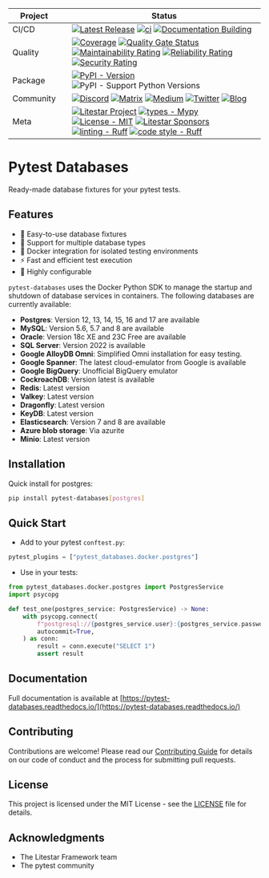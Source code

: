 <!-- markdownlint-disable no-inline-html -->
<!-- prettier-ignore-start -->
<div align="center">

| Project   |     | Status                                                                                                                                                                                                                                                                                                                                                                                                                                                                                                                                                                                                                                                                                                                                                                                                                                                                                                                                                                                                                                                                                                                    |
| --------- | :-- | ------------------------------------------------------------------------------------------------------------------------------------------------------------------------------------------------------------------------------------------------------------------------------------------------------------------------------------------------------------------------------------------------------------------------------------------------------------------------------------------------------------------------------------------------------------------------------------------------------------------------------------------------------------------------------------------------------------------------------------------------------------------------------------------------------------------------------------------------------------------------------------------------------------------------------------------------------------------------------------------------------------------------------------------------------------------------------------------------------------------------- |
| CI/CD     |     | [![Latest Release](https://github.com/litestar-org/pytest-databases/actions/workflows/release.yaml/badge.svg)](https://github.com/litestar-org/pytest-databases/actions/workflows/release.yaml) [![ci](https://github.com/litestar-org/pytest-databases/actions/workflows/ci.yaml/badge.svg)](https://github.com/litestar-org/pytest-databases/actions/workflows/ci.yaml) [![Documentation Building](https://github.com/litestar-org/pytest-databases/actions/workflows/docs.yaml/badge.svg?branch=main)](https://github.com/litestar-org/pytest-databases/actions/workflows/docs.yaml)                                                                                                                                                                                                                                                                                                                                                                                                                                                                                                                                   |
| Quality   |     | [![Coverage](https://codecov.io/github/litestar-org/pytest-databases/graph/badge.svg?token=vKez4Pycrc)](https://codecov.io/github/litestar-org/pytest-databases) [![Quality Gate Status](https://sonarcloud.io/api/project_badges/measure?project=litestar-org_pytest-databases&metric=alert_status)](https://sonarcloud.io/summary/new_code?id=litestar-org_pytest-databases) [![Maintainability Rating](https://sonarcloud.io/api/project_badges/measure?project=litestar-org_pytest-databases&metric=sqale_rating)](https://sonarcloud.io/summary/new_code?id=litestar-org_pytest-databases) [![Reliability Rating](https://sonarcloud.io/api/project_badges/measure?project=litestar-org_pytest-databases&metric=reliability_rating)](https://sonarcloud.io/summary/new_code?id=litestar-org_pytest-databases) [![Security Rating](https://sonarcloud.io/api/project_badges/measure?project=litestar-org_pytest-databases&metric=security_rating)](https://sonarcloud.io/summary/new_code?id=litestar-org_pytest-databases)                                                                                           |
| Package   |     | [![PyPI - Version](https://img.shields.io/pypi/v/pytest-databases?labelColor=202235&color=edb641&logo=python&logoColor=edb641)](https://badge.fury.io/py/pytest-databases) ![PyPI - Support Python Versions](https://img.shields.io/pypi/pyversions/pytest-databases?labelColor=202235&color=edb641&logo=python&logoColor=edb641)                                                                                                                                                                                                                                                                                                                                                                                                                                                                                                                                                                                                                                                                                                                                                                                         |
| Community |     | [![Discord](https://img.shields.io/discord/919193495116337154?labelColor=202235&color=edb641&label=chat%20on%20discord&logo=discord&logoColor=edb641)](https://discord.gg/litestar-919193495116337154) [![Matrix](https://img.shields.io/badge/chat%20on%20Matrix-bridged-202235?labelColor=202235&color=edb641&logo=matrix&logoColor=edb641)](https://matrix.to/#/#litestar:matrix.org) [![Medium](https://img.shields.io/badge/Medium-202235?labelColor=202235&color=edb641&logo=medium&logoColor=edb641)](https://blog.litestar.dev) [![Twitter](https://img.shields.io/twitter/follow/LitestarAPI?labelColor=202235&color=edb641&logo=twitter&logoColor=edb641&style=flat)](https://twitter.com/LitestarAPI) [![Blog](https://img.shields.io/badge/Blog-litestar.dev-202235?logo=blogger&labelColor=202235&color=edb641&logoColor=edb641)](https://blog.litestar.dev)                                                                                                                                                                                                                                                 |
| Meta      |     | [![Litestar Project](https://img.shields.io/badge/Litestar%20Org-%E2%AD%90%20Litestar-202235.svg?logo=python&labelColor=202235&color=edb641&logoColor=edb641)](https://github.com/litestar-org/pytest-databases) [![types - Mypy](https://img.shields.io/badge/types-Mypy-202235.svg?logo=python&labelColor=202235&color=edb641&logoColor=edb641)](https://github.com/python/mypy) [![License - MIT](https://img.shields.io/badge/license-MIT-202235.svg?logo=python&labelColor=202235&color=edb641&logoColor=edb641)](https://spdx.org/licenses/) [![Litestar Sponsors](https://img.shields.io/badge/Sponsor-%E2%9D%A4-%23edb641.svg?&logo=github&logoColor=edb641&labelColor=202235)](https://github.com/sponsors/litestar-org) [![linting - Ruff](https://img.shields.io/endpoint?url=https://raw.githubusercontent.com/charliermarsh/ruff/main/assets/badge/v2.json&labelColor=202235)](https://github.com/astral-sh/ruff) [![code style - Ruff](https://img.shields.io/endpoint?url=https://raw.githubusercontent.com/astral-sh/ruff/main/assets/badge/format.json&labelColor=202235)](https://github.com/psf/black) |

</div>

# Pytest Databases

Ready-made database fixtures for your pytest tests.

## Features

- 🚀 Easy-to-use database fixtures
- 🔄 Support for multiple database types
- 🐳 Docker integration for isolated testing environments
- ⚡ Fast and efficient test execution
- 🔧 Highly configurable

`pytest-databases` uses the Docker Python SDK to manage the startup and shutdown of database services in containers. The following databases are currently available:

- **Postgres**: Version 12, 13, 14, 15, 16 and 17 are available
- **MySQL**: Version 5.6, 5.7 and 8 are available
- **Oracle**: Version 18c XE and 23C Free are available
- **SQL Server**: Version 2022 is available
- **Google AlloyDB Omni**: Simplified Omni installation for easy testing.
- **Google Spanner**: The latest cloud-emulator from Google is available
- **Google BigQuery**: Unofficial BigQuery emulator
- **CockroachDB**: Version latest is available
- **Redis**: Latest version
- **Valkey**: Latest version
- **Dragonfly**: Latest version
- **KeyDB**: Latest version
- **Elasticsearch**: Version 7 and 8 are available
- **Azure blob storage**: Via azurite
- **Minio**: Latest version

## Installation

Quick install for postgres:

```bash
pip install pytest-databases[postgres]
```

## Quick Start

- Add to your pytest `conftest.py`:

```py
pytest_plugins = ["pytest_databases.docker.postgres"]
```

- Use in your tests:

```python
from pytest_databases.docker.postgres import PostgresService
import psycopg

def test_one(postgres_service: PostgresService) -> None:
    with psycopg.connect(
        f"postgresql://{postgres_service.user}:{postgres_service.password}@{postgres_service.host}:{postgres_service.port}/{postgres_service.database}",
        autocommit=True,
    ) as conn:
        result = conn.execute("SELECT 1")
        assert result
```

## Documentation

Full documentation is available at [https://pytest-databases.readthedocs.io/](https://pytest-databases.readthedocs.io/)

## Contributing

Contributions are welcome! Please read our [Contributing Guide](CONTRIBUTING.md) for details on our code of conduct and the process for submitting pull requests.

## License

This project is licensed under the MIT License - see the [LICENSE](LICENSE) file for details.

## Acknowledgments

- The Litestar Framework team
- The pytest community
